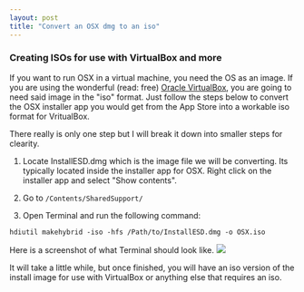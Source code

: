 ```yaml
---
layout: post
title: "Convert an OSX dmg to an iso"
---
```


### Creating ISOs for use with VirtualBox and more


If you want to run OSX in a virtual machine, you need the OS as an image. If you are using the wonderful (read: free) [Oracle VirtualBox](https://www.virtualbox.org/), you are going to need said image in the "iso" format. Just follow the steps below to convert the OSX installer app you would get from the App Store into a workable iso format for VritualBox.

There really is only one step but I will break it down into smaller steps for clearity.

1. Locate InstallESD.dmg which is the image file we will be converting. Its typically located inside the installer app for OSX. Right click on the installer app and select "Show contents".

2. Go to `/Contents/SharedSupport/`

3. Open Terminal and run the following command:

`hdiutil makehybrid -iso -hfs /Path/to/InstallESD.dmg -o OSX.iso`

Here is a screenshot of what Terminal should look like.
<img src="{{ site.url }}/assets/images/dmg-to-iso/terminal.png">

It will take a little while, but once finished, you will have an iso version of the install image for use with VirtualBox or anything else that requires an iso.